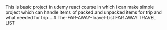 This is basic project in udemy react course in which i can make simple project which can handle items of packed and unpacked items for trip and what needed for trip....# The-FAR-AWAY-Travel-List
FAR AWAY TRAVEL LIST
